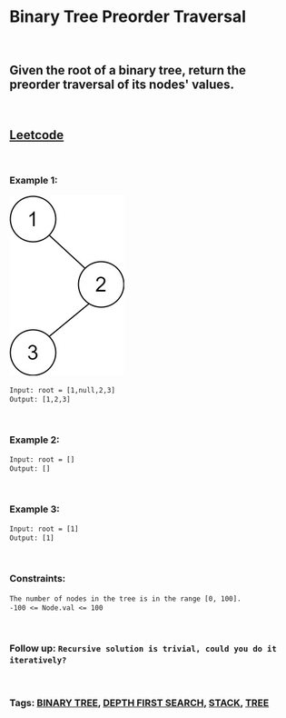 # Binary Tree Preorder Traversal

<br>

## Given the root of a binary tree, return the preorder traversal of its nodes' values.

<br>

## [Leetcode](https://leetcode.com/problems/binary-tree-preorder-traversal/)

<br>

### Example 1:

![ex1](assets/pre1.jpeg)
```
Input: root = [1,null,2,3]
Output: [1,2,3]
```
<br>

### Example 2:
```
Input: root = []
Output: []
```
<br>

### Example 3:
```
Input: root = [1]
Output: [1]
``` 
<br>

### Constraints:
```
The number of nodes in the tree is in the range [0, 100].
-100 <= Node.val <= 100
``` 
<br>

### Follow up: `Recursive solution is trivial, could you do it iteratively?`

<br>

### Tags: [BINARY TREE](https://leetcode.com/tag/binary-tree/), [DEPTH FIRST SEARCH](https://leetcode.com/tag/depth-first-search/), [STACK](https://leetcode.com/tag/stack/), [TREE](https://leetcode.com/tag/tree/)

